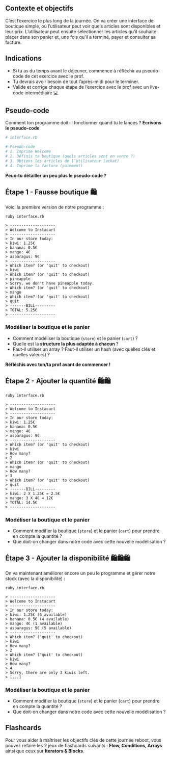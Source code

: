 ## Contexte et objectifs

C’est l’exercice le plus long de la journée. On va créer une interface
de boutique simple, où l’utilisateur peut voir quels articles sont
disponibles et leur prix. L’utilisateur peut ensuite sélectionner
les articles qu’il souhaite placer dans son panier et, une fois
qu’il a terminé, payer et consulter sa facture.

## Indications

- Si tu as du temps avant le déjeuner, commence à réfléchir au
    pseudo-code de cet exercice avec le prof.
- Tu devrais avoir besoin de tout l’après-midi pour le terminer.
- Valide et corrige chaque étape de l’exercice avec le prof avec un
    live-code intermédiaire 💻

## Pseudo-code

Comment ton programme doit-il fonctionner quand tu le lances ?
**Écrivons le pseudo-code**


```ruby
# interface.rb

# Pseudo-code
# 1. Imprime Welcome
# 2. Définis ta boutique (quels articles sont en vente ?)
# 3. Obtiens les articles de l’utilisateur (achat)
# 4. Imprime la facture (paiement)
```

**Peux-tu détailler un peu plus le pseudo-code ?**

## Étape 1 - Fausse boutique 🛍

Voici la première version de notre programme :

```
ruby interface.rb

> --------------------
> Welcome to Instacart
> --------------------
> In our store today:
> kiwi: 1.25€
> banana: 0.5€
> mango: 4€
> asparagus: 9€
> --------------------
> Which item? (or 'quit' to checkout)
> kiwi
> Which item? (or 'quit' to checkout)
> pineapple
> Sorry, we don't have pineapple today.
> Which item? (or 'quit' to checkout)
> mango
> Which item? (or 'quit' to checkout)
> quit
> -------BILL---------
> TOTAL: 5.25€
> --------------------
```

### Modéliser la boutique et le panier

- Comment modéliser la boutique (`store`) et le panier (`cart`) ?
- Quelle est la **structure la plus adaptée à chacun** ?
- Faut-il utiliser un array ? Faut-il utiliser un hash (avec quelles
    clés et quelles valeurs) ?

**Réfléchis avec ton/ta prof avant de commencer !**

## Étape 2 - Ajouter la quantité 🛍🛍

```
ruby interface.rb

> --------------------
> Welcome to Instacart
> --------------------
> In our store today:
> kiwi: 1.25€
> banana: 0.5€
> mango: 4€
> asparagus: 9€
> --------------------
> Which item? (or 'quit' to checkout)
> kiwi
> How many?
> 2
> Which item? (or 'quit' to checkout)
> mango
> How many?
> 3
> Which item? (or 'quit' to checkout)
> quit
> -------BILL---------
> kiwi: 2 X 1.25€ = 2.5€
> mango: 3 X 4€ = 12€
> TOTAL: 14.5€
> --------------------
```

### Modéliser la boutique et le panier

- Comment modifier la boutique (`store`) et le panier (`cart`) pour
    prendre en compte la quantité ?
- Que doit-on changer dans notre code avec cette nouvelle
    modélisation ?

## Étape 3 - Ajouter la disponibilité 🛍🛍🛍

On va maintenant améliorer encore un peu le programme et gérer notre
stock (avec la disponibilité) :

```
ruby interface.rb

> --------------------
> Welcome to Instacart
> --------------------
> In our store today:
> kiwi: 1.25€ (5 available)
> banana: 0.5€ (4 available)
> mango: 4€ (1 available)
> asparagus: 9€ (5 available)
> --------------------
> Which item? ('quit' to checkout)
> kiwi
> How many?
> 2
> Which item? ('quit' to checkout)
> kiwi
> How many?
> 4
> Sorry, there are only 3 kiwis left.
> [...]
```

### Modéliser la boutique et le panier

- Comment modifier la boutique (`store`) et le panier (`cart`) pour
    prendre en compte la quantité ?
- Que doit-on changer dans notre code avec cette nouvelle
    modélisation ?

## Flashcards

Pour vous aider à maîtriser les objectifs clés de cette journée reboot, vous pouvez refaire les 2 jeux de flashcards suivants : **Flow, Conditions, Arrays** ainsi que ceux sur **Iterators & Blocks**.